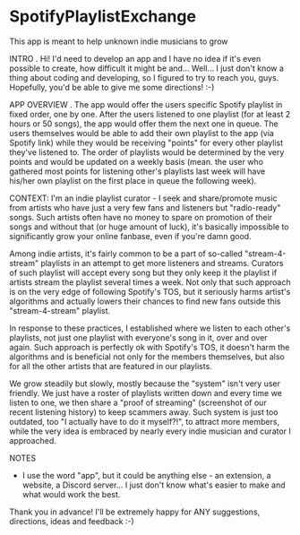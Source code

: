 # SpotifyPlaylistExchange
This app is meant to help unknown indie musicians to grow

INTRO
.
Hi! I'd need to develop an app and I have no idea if it's even possible to create, how difficult it might be and... Well... I just don't know a thing about coding and developing, so I figured to try to reach you, guys. Hopefully, you'd be able to give me some directions! :-)

APP OVERVIEW
.
The app would offer the users specific Spotify playlist in fixed order, one by one. After the users listened to one playlist (for at least 2 hours or 50 songs), the app would offer them the next one in queue. The users themselves would be able to add their own playlist to the app (via Spotify link) while they would be receiving "points" for every other playlist they've listened to. The order of playlists would be determined by the very points and would be updated on a weekly basis (mean. the user who gathered most points for listening other's playlists last week will have his/her own playlist on the first place in queue the following week).

CONTEXT:
I'm an indie playlist curator - I seek and share/promote music from artists who have just a very few fans and listeners but "radio-ready" songs. Such artists often have no money to spare on promotion of their songs and without that (or huge amount of luck), it's basically impossible to significantly grow your online fanbase, even if you're damn good.

Among indie artists, it's fairly common to be a part of so-called "stream-4-stream" playlists in an attempt to get more listeners and streams. Curators of such playlist will accept every song but they only keep it the playlist if artists stream the playlist several times a week. Not only that such approach is on the very edge of following Spotify's TOS, but it seriously harms artist's algorithms and actually lowers their chances to find new fans outside this "stream-4-stream" playlist.

In response to these practices, I established where we listen to each other's playlists, not just one playlist with everyone's song in it, over and over again. Such approach is perfectly ok with Spotify's TOS, it doesn't harm the algorithms and is beneficial not only for the members themselves, but also for all the other artists that are featured in our playlists.

We grow steadily but slowly, mostly because the "system" isn't very user friendly. We just have a roster of playlists written down and every time we listen to one, we then share a "proof of streaming" (screenshot of our recent listening history) to keep scammers away. Such system is just too outdated, too "I actually have to do it myself?!", to attract more members, while the very idea is embraced by nearly every indie musician and curator I approached.

NOTES
- I use the word "app", but it could be anything else - an extension, a website, a Discord server... I just don't know what's easier to make and what would work the best.



Thank you in advance! I'll be extremely happy for ANY suggestions, directions, ideas and feedback :-)

